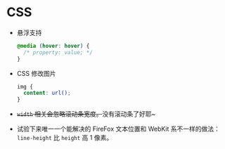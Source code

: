   # CSS




- 悬浮支持

  ``` css
  @media (hover: hover) {
    /* property: value; */
  }
  ```

- CSS 修改图片

  ``` css
  img {
    content: url();
  }
  ```

- ~~`width` 相关会忽略滚动条宽度。~~没有滚动条了好耶~

- 试验下来唯一一个能解决的 FireFox 文本位置和 WebKit 系不一样的做法：`line-height` 比 `height` 高 1 像素。

